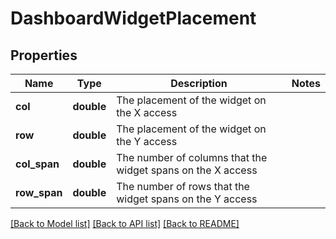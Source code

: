 # DashboardWidgetPlacement

## Properties
Name | Type | Description | Notes
------------ | ------------- | ------------- | -------------
**col** | **double** | The placement of the widget on the X access | 
**row** | **double** | The placement of the widget on the Y access | 
**col_span** | **double** | The number of columns that the widget spans on the X access | 
**row_span** | **double** | The number of rows that the widget spans on the Y access | 

[[Back to Model list]](../README.md#documentation-for-models) [[Back to API list]](../README.md#documentation-for-api-endpoints) [[Back to README]](../README.md)


